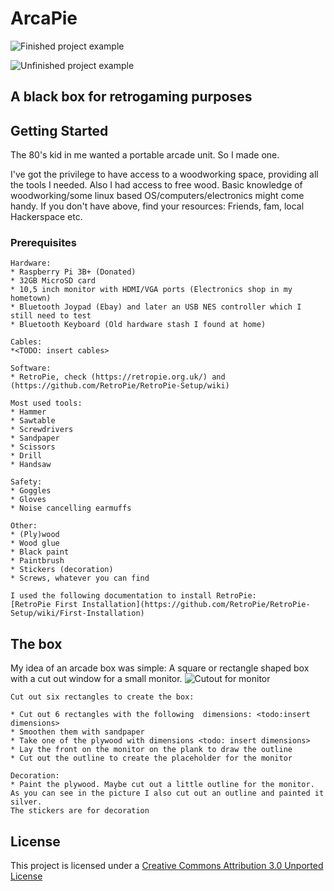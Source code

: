 # ArcaPie
![Finished project example](https://www.prisamsterdam.com/img/arcapie/arcadebox.jpeg)

![Unfinished project example](https://www.prisamsterdam.com/img/arcapie/IMG_20190308_185644.jpg)

 
## A black box for retrogaming purposes

## Getting Started
The 80's kid in me wanted a portable arcade unit. So I made one. 

I've got the privilege to have access to a woodworking space, providing all the tools I needed. Also I had access to free wood. 
Basic knowledge of woodworking/some linux based OS/computers/electronics might come handy.
If you don't have above, find your resources: Friends, fam, local Hackerspace etc.

### Prerequisites

```
Hardware:
* Raspberry Pi 3B+ (Donated)
* 32GB MicroSD card
* 10,5 inch monitor with HDMI/VGA ports (Electronics shop in my hometown)
* Bluetooth Joypad (Ebay) and later an USB NES controller which I still need to test
* Bluetooth Keyboard (Old hardware stash I found at home)

Cables:
*<TODO: insert cables>
```

```
Software:
* RetroPie, check (https://retropie.org.uk/) and (https://github.com/RetroPie/RetroPie-Setup/wiki)
```

```
Most used tools:
* Hammer                                                                                                 
* Sawtable                                                                                                
* Screwdrivers                                                                                            
* Sandpaper 
* Scissors
* Drill
* Handsaw
```
 
```  
Safety:
* Goggles
* Gloves
* Noise cancelling earmuffs
```

```
Other:
* (Ply)wood
* Wood glue
* Black paint
* Paintbrush
* Stickers (decoration)
* Screws, whatever you can find
```

```
I used the following documentation to install RetroPie:
[RetroPie First Installation](https://github.com/RetroPie/RetroPie-Setup/wiki/First-Installation)
```
## The box
My idea of an arcade box was simple: A square or rectangle shaped box with a cut out window for a small monitor.
![Cutout for monitor](https://www.prisamsterdam.com/img/arcapie/frontbox.jpg)
 
```
Cut out six rectangles to create the box:

* Cut out 6 rectangles with the following  dimensions: <todo:insert dimensions>
* Smoothen them with sandpaper
* Take one of the plywood with dimensions <todo: insert dimensions>
* Lay the front on the monitor on the plank to draw the outline
* Cut out the outline to create the placeholder for the monitor

Decoration:
* Paint the plywood. Maybe cut out a little outline for the monitor. As you can see in the picture I also cut out an outline and painted it silver.
The stickers are for decoration 

```

## License

This project is licensed under a [Creative Commons Attribution 3.0 Unported License](https://creativecommons.org/licenses/by/3.0/)



